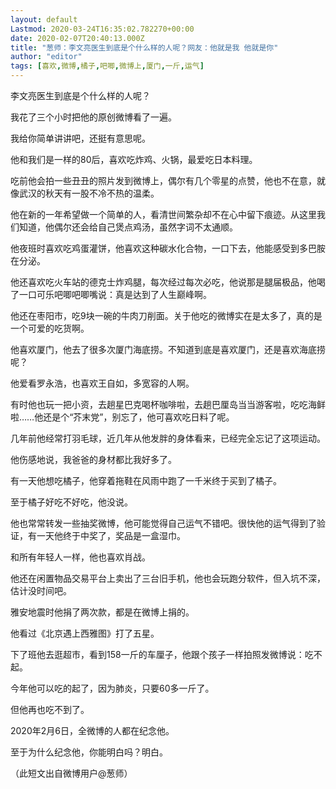 ```yaml
---
layout: default
Lastmod: 2020-03-24T16:35:02.782270+00:00
date: 2020-02-07T20:40:13.000Z
title: "葱师：李文亮医生到底是个什么样的人呢？网友：他就是我 他就是你"
author: "editor"
tags: [喜欢,微博,橘子,吧唧,微博上,厦门,一斤,运气]
---
```


李文亮医生到底是个什么样的人呢？

我花了三个小时把他的原创微博看了一遍。

我给你简单讲讲吧，还挺有意思呢。

他和我们是一样的80后，喜欢吃炸鸡、火锅，最爱吃日本料理。

吃前他会拍一些丑丑的照片发到微博上，偶尔有几个零星的点赞，他也不在意，就像武汉的秋天有一股不冷不热的温柔。

他在新的一年希望做一个简单的人，看清世间繁杂却不在心中留下痕迹。从这里我们知道，他偶尔还会给自己煲点鸡汤，虽然字词不太通顺。

他夜班时喜欢吃鸡蛋灌饼，他喜欢这种碳水化合物，一口下去，他能感受到多巴胺在分泌。

他还喜欢吃火车站的德克士炸鸡腿，每次经过每次必吃，他说那是腿届极品，他喝了一口可乐吧唧吧唧嘴说：真是达到了人生巅峰啊。

他还在枣阳市，吃9块一碗的牛肉刀削面。关于他吃的微博实在是太多了，真的是一个可爱的吃货啊。

他喜欢厦门，他去了很多次厦门海底捞。不知道到底是喜欢厦门，还是喜欢海底捞呢？

他爱看罗永浩，也喜欢王自如，多宽容的人啊。

有时他也玩一把小资，去趟星巴克喝杯咖啡啦，去趟巴厘岛当当游客啦，吃吃海鲜啦……他还是个“芥末党”，别忘了，他可喜欢吃日料了呢。

几年前他经常打羽毛球，近几年从他发胖的身体看来，已经完全忘记了这项运动。

他伤感地说，我爸爸的身材都比我好多了。

有一天他想吃橘子，他穿着拖鞋在风雨中跑了一千米终于买到了橘子。

至于橘子好吃不好吃，他没说。

他也常常转发一些抽奖微博，他可能觉得自己运气不错吧。很快他的运气得到了验证，有一天他终于中奖了，奖品是一盒湿巾。

和所有年轻人一样，他也喜欢肖战。

他还在闲置物品交易平台上卖出了三台旧手机，他也会玩跑分软件，但入坑不深，估计没时间吧。

雅安地震时他捐了两次款，都是在微博上捐的。

他看过《北京遇上西雅图》打了五星。

下了班他去逛超市，看到158一斤的车厘子，他跟个孩子一样拍照发微博说：吃不起。

今年他可以吃的起了，因为肺炎，只要60多一斤了。

但他再也吃不到了。

2020年2月6日，全微博的人都在纪念他。

至于为什么纪念他，你能明白吗？明白。

（此短文出自微博用户@葱师）

